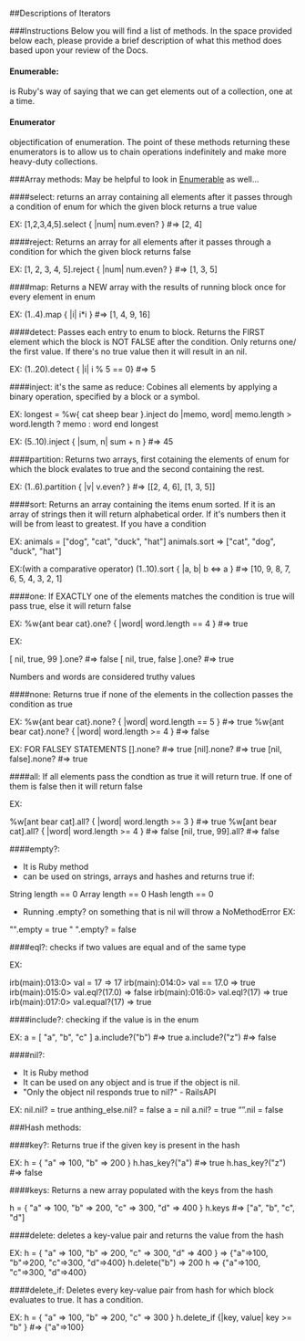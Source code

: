 ##Descriptions of Iterators

###Instructions
Below you will find a list of methods. In the space provided below each, please provide a brief description of what this method does based upon your review of the Docs. 

#### Enumerable:
is Ruby's way of saying that we can get elements out of a collection, one at a time.

#### Enumerator
objectification of enumeration. The point of these methods returning these enumerators is to allow us to chain operations indefinitely and make more heavy-duty collections.

###Array methods:
May be helpful to look in [Enumerable](http://ruby-doc.org/core-2.2.0/Enumerable.html) as well...

####select:
returns an array containing all elements after it passes through a condition of enum for which the given block returns a true value

EX: [1,2,3,4,5].select { |num|  num.even?  }   #=> [2, 4]

	
####reject:
Returns an array for all elements after it passes through a condition for which the given block returns false

EX:  [1, 2, 3, 4, 5].reject { |num| num.even? } #=> [1, 3, 5]

####map:
Returns a NEW array with the results of running block once for every element in enum

EX:  (1..4).map { |i| i*i }      #=> [1, 4, 9, 16]

####detect:
Passes each entry to enum to block.  Returns the FIRST element which the block is NOT FALSE after the condition.  Only returns one/ the first value. If there's no true value then it will result in an nil.

EX: (1..20).detect   { |i| i % 5 == 0}   #=> 5

####inject:
it's the same as reduce:
Cobines all elements by applying a binary operation, specified by a block or a symbol.

EX:  longest = %w{ cat sheep bear }.inject do |memo, word|
   memo.length > word.length ? memo : word
end
longest  

EX: (5..10).inject { |sum, n| sum + n }            #=> 45            


####partition:
Returns two arrays, first cotaining the elements of enum for which the block evalates to true and the second containing the rest.

EX: 
(1..6).partition { |v| v.even? }  #=> [[2, 4, 6], [1, 3, 5]]

####sort:
Returns an array containing the items enum sorted. If it is an array of strings then it will return alphabetical order. If it's numbers then it will be from least to greatest.  If you have a condition

EX: animals = ["dog", "cat", "duck", "hat"]
animals.sort
=> ["cat", "dog", "duck", "hat"]

EX:(with a comparative operator) (1..10).sort { |a, b| b <=> a }  #=> [10, 9, 8, 7, 6, 5, 4, 3, 2, 1]

####one:
If EXACTLY one of the elements matches the condition is true will pass true, else it will return false

EX:
%w{ant bear cat}.one? { |word| word.length == 4 }  #=> true

EX:

[ nil, true, 99 ].one?                             #=> false
[ nil, true, false ].one?                          #=> true

Numbers and words are considered truthy values

####none:
Returns true if none of the elements in the collection passes the condition as true

EX:
%w{ant bear cat}.none? { |word| word.length == 5 } #=> true
%w{ant bear cat}.none? { |word| word.length >= 4 } #=> false

EX: FOR FALSEY STATEMENTS
[].none?                                           #=> true
[nil].none?                                        #=> true
[nil, false].none?                                 #=> true

####all:
If all elements pass the condtion as true it will return true.  If one of them is false then it will return false

EX:

%w[ant bear cat].all? { |word| word.length >= 3 } #=> true
%w[ant bear cat].all? { |word| word.length >= 4 } #=> false
[nil, true, 99].all?                              #=> false

####empty?:
- It is Ruby method
- can be used on strings, arrays and hashes and returns true if:


String length == 0
Array length == 0
Hash length == 0
- Running .empty? on something that is nil will throw a NoMethodError
EX:

"".empty = true
" ".empty? = false


####eql?:
checks if two values are equal and of the same type

EX:

irb(main):013:0> val = 17
=> 17
irb(main):014:0> val == 17.0
=> true
irb(main):015:0> val.eql?(17.0)
=> false
irb(main):016:0> val.eql?(17)
=> true
irb(main):017:0> val.equal?(17)
=> true 

####include?:
checking if the value is in the enum

EX: a = [ "a", "b", "c" ]
a.include?("b")   #=> true
a.include?("z")   #=> false

####nil?:
- It is Ruby method
- It can be used on any object and is true if the object is nil.
- "Only the object nil responds true to nil?" - RailsAPI


EX:
nil.nil? = true
anthing_else.nil? = false
a = nil
a.nil? = true
“”.nil = false

###Hash methods:

####key?:
Returns true if the given key is present in the hash

EX:
h = { "a" => 100, "b" => 200 }
h.has_key?("a")   #=> true
h.has_key?("z")   #=> false


####keys:
Returns a new array populated with the keys from the hash

h = { "a" => 100, "b" => 200, "c" => 300, "d" => 400 }
h.keys   #=> ["a", "b", "c", "d"]

####delete:
deletes a key-value pair and returns the value from the hash


EX:
h = { "a" => 100, "b" => 200, "c" => 300, "d" => 400 }
=> {"a"=>100, "b"=>200, "c"=>300, "d"=>400}
 h.delete("b")
=> 200
 h
=> {"a"=>100, "c"=>300, "d"=>400}

####delete_if:
Deletes every key-value pair from hash for which block evaluates to true.  It has a condition.

EX:
h = { "a" => 100, "b" => 200, "c" => 300 }
h.delete_if {|key, value| key >= "b" }   #=> {"a"=>100}

